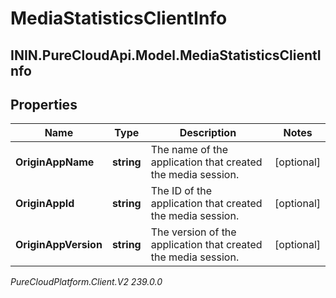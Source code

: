 # MediaStatisticsClientInfo

## ININ.PureCloudApi.Model.MediaStatisticsClientInfo

## Properties

|Name | Type | Description | Notes|
|------------ | ------------- | ------------- | -------------|
| **OriginAppName** | **string** | The name of the application that created the media session. | [optional] |
| **OriginAppId** | **string** | The ID of the application that created the media session. | [optional] |
| **OriginAppVersion** | **string** | The version of the application that created the media session. | [optional] |



_PureCloudPlatform.Client.V2 239.0.0_
